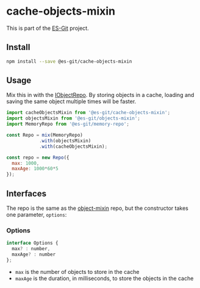 # cache-objects-mixin

This is part of the [ES-Git](https://github.com/es-git/es-git) project.

## Install

```bash
npm install --save @es-git/cache-objects-mixin
```

## Usage

Mix this in with the [IObjectRepo](https://www.npmjs.com/package/@es-git/object-mixin#IObjectRepo). By storing objects in a cache, loading and saving the same object multiple times will be faster.

```js
import cacheObjectsMixin from '@es-git/cache-objects-mixin';
import objectsMixin from '@es-git/objects-mixin';
import MemoryRepo from '@es-git/memory-repo';

const Repo = mix(MemoryRepo)
            .with(objectsMixin)
            .with(cacheObjectsMixin);

const repo = new Repo({
  max: 1000,
  maxAge: 1000*60*5
});
```

## Interfaces

The repo is the same as the [object-mixin](https://www.npmjs.com/package/@es-git/object-mixin) repo, but the constructor takes one parameter, `options`:

### Options

```js
interface Options {
  max? : number,
  maxAge? : number
};
```

* `max` is the number of objects to store in the cache
* `maxAge` is the duration, in milliseconds, to store the objects in the cache